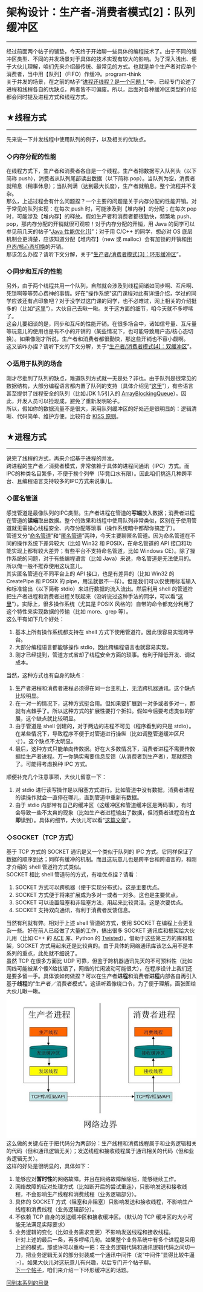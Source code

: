 # 架构设计：生产者-消费者模式[2]：队列缓冲区 

-----

 经过前面两个帖子的铺垫，今天终于开始聊一些具体的编程技术了。由于不同的缓冲区类型、不同的并发场景对于具体的技术实现有较大的影响。为了深入浅出、便于大伙儿理解，咱们先来介绍最传统、最常见的方式。也就是单个生产者对应单个消费者，当中用【队列】（FIFO）作缓冲。program-think  
 关于并发的场景，在之前的帖子“[进程还线程？是一个问题！](https://program-think.blogspot.com/2009/02/multi-process-vs-multi-thread.html)”中，已经专门论述了进程和线程各自的优缺点，两者皆不可偏废。所以，后面对各种缓冲区类型的介绍都会同时提及进程方式和线程方式。  
   
 ## ★线程方式
-----

  
 先来说一下并发线程中使用队列的例子，以及相关的优缺点。  
   
 ### ◇内存分配的性能

  
 在线程方式下，生产者和消费者各自是一个线程。生产者把数据写入队列头（以下简称 push），消费者从队列尾部读出数据（以下简称 pop）。当队列为空，消费者就稍息（稍事休息）；当队列满（达到最大长度），生产者就稍息。整个流程并不复杂。  
 那么，上述过程会有什么问题捏？一个主要的问题是关于内存分配的性能开销。对于常见的队列实现：在每次 push 时，可能涉及到【堆内存】的分配；在每次 pop 时，可能涉及【堆内存】的释放。假如生产者和消费者都很勤快，频繁地 push、pop，那内存分配的开销就很可观啦！对于内存分配的开销，用 Java 的同学可以参见前几天的帖子“[Java 性能优化[1]](https://program-think.blogspot.com/2009/03/java-performance-tuning-1-two-types.html)”；对于用 C/C++ 的同学，想必对 OS 底层机制会更清楚，应该知道分配【堆内存】（new 或 malloc）会有加锁的开销和[用户态/核心态切换](https://en.wikipedia.org/wiki/Context_switch#User_and_kernel_mode_switching)的开销。  
 那该怎么办捏？请听下文分解，关于“[生产者/消费者模式[3]：环形缓冲区](https://program-think.blogspot.com/2009/04/producer-consumer-pattern-3-circle.html)”。  
   
 ### ◇同步和互斥的性能

  
 另外，由于两个线程共用一个队列，自然就会涉及到线程间诸如同步啊、互斥啊、死锁啊等等劳心费神的事情。好在"操作系统"这门课程对此有详细介绍，学过的同学应该还有点印象吧？对于没学过这门课的同学，也不必难过，网上相关的介绍挺多的（比如“[这里](https://en.wikipedia.org/wiki/Producer-consumer_problem)”），大伙自己去瞅一瞅。关于这方面的细节，咱今天就不多啰嗦了。  
 这会儿要细谈的是，同步和互斥的性能开销。在很多场合中，诸如信号量、互斥量等玩意儿的使用也是有不小的开销的（某些情况下，也可能导致用户态/核心态切换）。如果像刚才所说，生产者和消费者都很勤快，那这些开销也不容小觑啊。  
 这又该咋办捏？请听下文的下文分解，关于“[生产者/消费者模式[4]：双缓冲区](https://program-think.blogspot.com/2009/04/producer-consumer-pattern-4-double.html)”。  
   
 ### ◇适用于队列的场合

  
 刚才尽批判了队列的缺点，难道队列方式就一无是处？非也。由于队列是很常见的数据结构，大部分编程语言都内置了队列的支持（具体介绍见“[这里](https://en.wikipedia.org/wiki/Deque)”），有些语言甚至提供了线程安全的队列（比如JDK 1.5引入的 [ArrayBlockingQueue](http://java.sun.com/j2se/1.5.0/docs/api/java/util/concurrent/ArrayBlockingQueue.html)）。因此，开发人员可以捡现成，避免了重新发明轮子。  
 所以，假如你的数据流量不是很大，采用队列缓冲区的好处还是很明显的：逻辑清晰、代码简单、维护方便。比较符合 [KISS 原则](https://en.wikipedia.org/wiki/KISS_principle)。  
   
 ## ★进程方式
-----

  
 说完了线程的方式，再来介绍基于进程的并发。  
 跨进程的生产者／消费者模式，非常依赖于具体的进程间通讯（IPC）方式。而IPC的种类名目繁多，不便于挨个列举（毕竟口水有限）。因此咱们挑选几种跨平台、且编程语言支持较多的IPC方式来说事儿。  
   
 ### ◇匿名管道

  
 感觉管道是最像队列的IPC类型。生产者进程在管道的**写端**放入数据；消费者进程在管道的**读端**取出数据。整个的效果和线程中使用队列非常类似，区别在于使用管道就无需操心线程安全、内存分配等琐事（操作系统暗中都帮你搞定了）。  
 管道又分“[命名管道](https://en.wikipedia.org/wiki/Named_pipe)”和“[匿名管道](https://en.wikipedia.org/wiki/Anonymous_pipe)”两种，今天主要聊匿名管道。因为命名管道在不同的操作系统下差异较大（比如 Win32 和 POSIX，在命名管道的 API 接口和功能实现上都有较大差异；有些平台不支持命名管道，比如 Windows CE）。除了操作系统的问题，对于有些编程语言（比如 Java）来说，命名管道是无法使用的。所以俺一般不推荐使用这玩意儿。  
 其实匿名管道在不同平台上的 API 接口，也是有差异的（比如 Win32 的 CreatePipe 和 POSIX 的 pipe，用法就很不一样）。但是我们可以仅使用标准输入和标准输出（以下简称 stdio）来进行数据的流入流出。然后利用 shell 的管道符把生产者进程和消费者进程关联起来（没听说过这种手法的同学，可以看“[这里](https://en.wikipedia.org/wiki/Pipeline_%28Unix%29)”）。实际上，很多操作系统（尤其是 POSIX 风格的）自带的命令都充分利用了这个特性来实现数据的传输（比如 more、grep 等）。  
 这么干有如下几个好处：  
 1. 基本上所有操作系统都支持在 shell 方式下使用管道符。因此很容易实现跨平台。  
 2. 大部分编程语言都能够操作 stdio，因此跨编程语言也就容易实现。  
 3. 刚才已经提到，管道方式省却了线程安全方面的琐事。有利于降低开发、调试成本。  
   
 当然，这种方式也有自身的缺点：  
 1. 生产者进程和消费者进程必须得在同一台主机上，无法跨机器通讯。这个缺点比较明显。  
 2. 在一对一的情况下，这种方式挺合用。但如果要扩展到一对多或者多对一，那就有点棘手了。所以这种方式的扩展性要打个折扣。假如今后要考虑类似的扩展，这个缺点就比较明显。  
 3. 由于管道是 shell 创建的，对于两边的进程不可见（程序看到的只是 stdio）。在某些情况下，导致程序不便于对管道进行操纵（比如调整管道缓冲区尺寸）。这个缺点不太明显。  
 4. 最后，这种方式只能单向传数据。好在大多数情况下，消费者进程不需要传数据给生产者进程。万一你确实需要信息反馈（从消费者到生产者），那就费劲了。可能得考虑换种 IPC 方式。  
   
 顺便补充几个注意事项，大伙儿留意一下：  
 1. 对 stdio 进行读写操作是以阻塞方式进行。比如管道中没有数据，消费者进程的读操作就会一直停在哪儿，直到管道中重新有数据。  
 2. 由于 stdio 内部带有自己的缓冲区（这缓冲区和管道缓冲区是两码事），有时会导致一些不太爽的现象（比如生产者进程输出了数据，但消费者进程没有**立即**读到）。具体的细节，大伙儿可以看"[这篇文章](http://www.pixelbeat.org/programming/stdio_buffering/)"。  
   
 ### ◇SOCKET（TCP 方式）

  
 基于 TCP 方式的 SOCKET 通讯是又一个类似于队列的 IPC 方式。它同样保证了数据的顺序到达；同样有缓冲的机制。而且这玩意儿也是跨平台和跨语言的，和刚才介绍的 shell 管道符方式类似。  
 SOCKET 相比 shell 管道符的方式，有啥优点捏？请看：  
 1. SOCKET 方式可以跨机器（便于实现分布式）。这是主要优点。  
 2. SOCKET 方式便于将来扩展成为多对一或者一对多。这也是主要优点。  
 3. SOCKET 可以设置阻塞和非阻塞方法，用起来比较灵活。这是次要优点。  
 4. SOCKET 支持双向通讯，有利于消费者反馈信息。  
   
 当然有利就有弊。相对于上述 shell 管道的方式，使用 SOCKET 在编程上会更复杂一些。好在前人已经做了大量的工作，搞出很多 SOCKET 通讯库和框架给大伙儿用（比如 C++ 的 [ACE](http://www.cs.wustl.edu/%7Eschmidt/ACE.html) 库、Python 的 [Twisted](http://twistedmatrix.com/)）。借助于这些第三方的库和框架，SOCKET 方式用起来还是比较爽的。由于具体的网络通讯库该怎么用不是本系列的重点，此处就不细说了。  
 虽然 TCP 在很多方面比 UDP 可靠，但鉴于跨机器通讯先天的不可预料性（比如网线可能被某个傻X给拔错了，网络的忙闲波动可能很大），在程序设计上我们还是要多留一手。具体该如何做捏？可以在生产者**进程**和消费者**进程**内部各自再引入基于**线程**的“生产者／消费者模式”。这话听着像绕口令，为了便于理解，画张图给大伙儿瞅一瞅。  
 ![不见图 请翻墙](images/Q6n7axlrP3zHVoLedfVtnr8Bg-v6ySkIFFkgd5nzBJOqBISM9KKMV1koWsH9VoZYDT_WHLlSuhoHf3QP0aYR3HSLzU-wug-gKx1r5Zoe_aybHY33C1P8-NCMtrbL4QcUw_1PXawQ)  
 这么做的关键点在于把代码分为两部分：生产线程和消费线程属于和业务逻辑相关的代码（但和通讯逻辑无关）；发送线程和接收线程属于通讯相关的代码（但和业务逻辑无关）。  
 这样的好处是很明显的，具体如下：  
 1. 能够应对**暂时性**的网络故障。并且在网络故障解除后，能够继续工作。  
 2. 网络故障的应对处理方式（比如断开后的尝试重连），只影响发送和接收线程，不会影响生产线程和消费线程（业务逻辑部分）。  
 3. 具体的 SOCKET 方式（阻塞和非阻塞）只影响发送和接收线程，不影响生产线程和消费线程（业务逻辑部分）。  
 4. 不依赖 TCP 自身的发送缓冲区和接收缓冲区。（默认的 TCP 缓冲区的大小可能无法满足实际要求）  
 5. 业务逻辑的变化（比如业务需求变更）不影响发送线程和接收线程。  
 针对上述的最后一条，再多啰嗦几句。如果整个业务系统中有多个进程是采用上述的模式，那或许可以重构一把：在业务逻辑代码和通讯逻辑代码之间切一刀，把业务逻辑无关的部分封装成一个通讯中间件（说“中间件”显得比较牛逼 :-）。如果大伙儿对这玩意儿有兴趣，以后专门开个帖子聊。  
 [下一个帖子](https://program-think.blogspot.com/2009/04/producer-consumer-pattern-3-circle.html)，咱们来介绍一下环形缓冲区的话题。  
   
 [回到本系列的目录](https://program-think.blogspot.com/2009/03/producer-consumer-pattern-0-overview.html#index) 